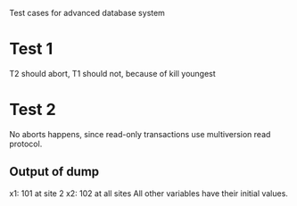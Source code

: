 Test cases for advanced database system


Test 1
=====

T2 should abort, T1 should not, because of kill youngest



Test 2
=====

No aborts happens, since read-only transactions use
multiversion read protocol.

## Output of dump

x1: 101 at site 2
x2: 102 at all sites
All other variables have their initial values.




